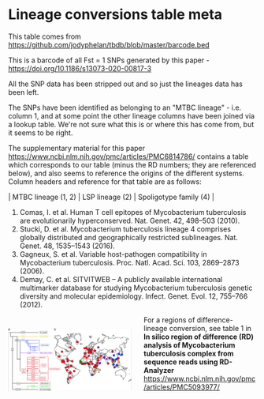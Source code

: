
# Lineage conversions table meta

This table comes from https://github.com/jodyphelan/tbdb/blob/master/barcode.bed

This is a barcode of all Fst = 1 SNPs generated by this paper - https://doi.org/10.1186/s13073-020-00817-3

All the SNP data has been stripped out and so just the lineages data has been left. 

The SNPs have been identified as belonging to an "MTBC lineage" - i.e. column 1, and at some point the other lineage columns have been joined via a lookup table. We're not sure what this is or where this has come from, but it seems to be right. 

The supplementary material for this paper
https://www.ncbi.nlm.nih.gov/pmc/articles/PMC6814786/
contains a table which corresponds to our table (minus the RD numbers; they are referenced below), and also seems to reference the origins of the different systems. Column headers and reference for that table are as follows:


| MTBC lineage (1, 2) | LSP lineage (2) | Spoligotype family (4) |

1. Comas, I. et al. Human T cell epitopes of Mycobacterium tuberculosis are evolutionarily hyperconserved. Nat. Genet. 42, 498–503 (2010). 
2. Stucki, D. et al. Mycobacterium tuberculosis lineage 4 comprises globally distributed and geographically restricted sublineages. Nat. Genet. 48, 1535–1543 (2016).
3. Gagneux, S. et al. Variable host-pathogen compatibility in Mycobacterium tuberculosis. Proc. Natl. Acad. Sci. 103, 2869–2873 (2006).
4. Demay, C. et al. SITVITWEB – A publicly available international multimarker database for studying Mycobacterium tuberculosis genetic diversity and molecular epidemiology. Infect. Genet. Evol. 12, 755–766 (2012).

<img align ="left" src=img/Gagneux_DeRiemer_2006.png width=250px style="padding-right: 25px; padding-top: 25px;">

For a regions of difference-lineage conversion, see table 1 in **In silico region of difference (RD) analysis of Mycobacterium tuberculosis complex from sequence reads using RD-Analyzer**
https://www.ncbi.nlm.nih.gov/pmc/articles/PMC5093977/



